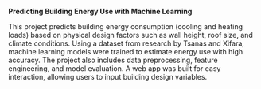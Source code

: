 **Predicting Building Energy Use with Machine Learning**

This project predicts building energy consumption (cooling and heating loads) based on physical design factors such as wall height, roof size, and climate conditions. Using a dataset from research by Tsanas and Xifara, machine learning models were trained to estimate energy use with high accuracy. The project also includes data preprocessing, feature engineering, and model evaluation. A web app was built for easy interaction, allowing users to input building design variables.
